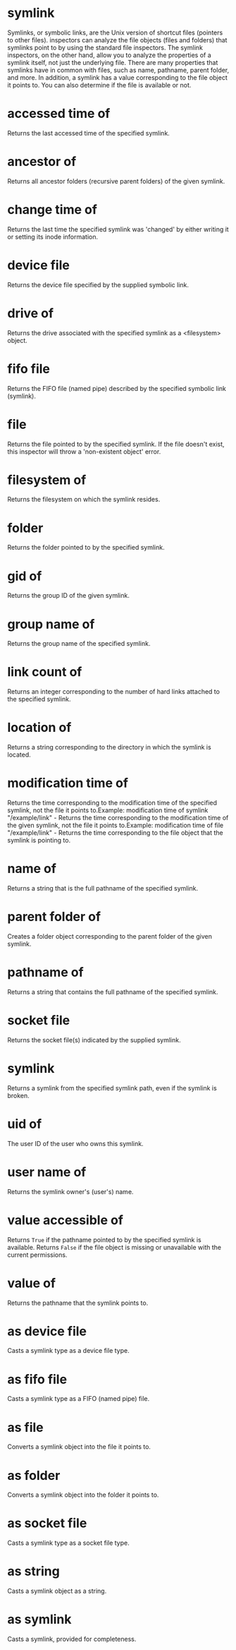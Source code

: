 # symlink

Symlinks, or symbolic links, are the Unix version of shortcut files (pointers to other files). inspectors can analyze the file objects (files and folders) that symlinks point to by using the standard file inspectors. The symlink inspectors, on the other hand, allow you to analyze the properties of a symlink itself, not just the underlying file. There are many properties that symlinks have in common with files, such as name, pathname, parent folder, and more. In addition, a symlink has a value corresponding to the file object it points to. You can also determine if the file is available or not.

# accessed time of <symlink>

Returns the last accessed time of the specified symlink.

# ancestor of <symlink>

Returns all ancestor folders (recursive parent folders) of the given symlink.

# change time of <symlink>

Returns the last time the specified symlink was &#39;changed&#39; by either writing it or setting its inode information.

# device file <symlink>

Returns the device file specified by the supplied symbolic link.

# drive of <symlink>

Returns the drive associated with the specified symlink as a &lt;filesystem&gt; object.

# fifo file <symlink>

Returns the FIFO file (named pipe) described by the specified symbolic link (symlink).

# file <symlink>

Returns the file pointed to by the specified symlink. If the file doesn&#39;t exist, this inspector will throw a &#39;non-existent object&#39; error.

# filesystem of <symlink>

Returns the filesystem on which the symlink resides.

# folder <symlink>

Returns the folder pointed to by the specified symlink.

# gid of <symlink>

Returns the group ID of the given symlink.

# group name of <symlink>

Returns the group name of the specified symlink.

# link count of <symlink>

Returns an integer corresponding to the number of hard links attached to the specified symlink.

# location of <symlink>

Returns a string corresponding to the directory in which the symlink is located.

# modification time of <symlink>

Returns the time corresponding to the modification time of the specified symlink, not the file it points to.Example: modification time of symlink &quot;/example/link&quot; - Returns the time corresponding to the modification time of the given symlink, not the file it points to.Example: modification time of file &quot;/example/link&quot; - Returns the time corresponding to the file object that the symlink is pointing to.

# name of <symlink>

Returns a string that is the full pathname of the specified symlink.

# parent folder of <symlink>

Creates a folder object corresponding to the parent folder of the given symlink.

# pathname of <symlink>

Returns a string that contains the full pathname of the specified symlink.

# socket file <symlink>

Returns the socket file(s) indicated by the supplied symlink.

# symlink <symlink>

Returns a symlink from the specified symlink path, even if the symlink is broken.

# uid of <symlink>

The user ID of the user who owns this symlink.

# user name of <symlink>

Returns the symlink owner&#39;s (user&#39;s) name.

# value accessible of <symlink>

Returns `True` if the pathname pointed to by the specified symlink is available. Returns `False` if the file object is missing or unavailable with the current permissions.

# value of <symlink>

Returns the pathname that the symlink points to.

# <symlink> as device file

Casts a symlink type as a device file type.

# <symlink> as fifo file

Casts a symlink type as a FIFO (named pipe) file.

# <symlink> as file

Converts a symlink object into the file it points to.

# <symlink> as folder

Converts a symlink object into the folder it points to.

# <symlink> as socket file

Casts a symlink type as a socket file type.

# <symlink> as string

Casts a symlink object as a string.

# <symlink> as symlink

Casts a symlink, provided for completeness.
